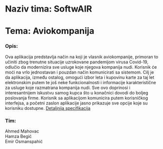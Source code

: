 # Naziv tima: **SoftwAIR**
# Tema: **Aviokompanija**
### **Opis:** 
Ova aplikacija predstavlja način na koji je vlasnik aviokompanije, primoran to učiniti zbog trenutne situacije uzrokovane pandemijom virusa Covid-19, odlučio da modernizira sve usluge koje njegova kompanija nudi.
Korisnik će moći na vrlo jednostavan i pouzdan način komunicirati sa sistemom. Cilj je da aplikacija, između ostalog, omogući izbor leta i kupovinu karte za taj let elektronskim putem te još neke funkcionalnosti i informacije karakteristične za usluge koje razmatrana kompanija nudi. Sve ovo doprinosi i interesantnijem iskustvu samog kupca što u konačnici dovodi do boljeg poslovanja firme.
Korisnik sa aplikacijom komunicira putem korisničkog interfejsa, a početni zaslon aplikacije jasno prikazuje sve opcije koje su korisniku dostupne.
 [Detaljnija specifikacija](https://pastebin.com/4XyYM3ZT)
### **Tim:**
Ahmed Mahovac <br/>
Hamza Begić <br/>
Emir Osmanspahić

